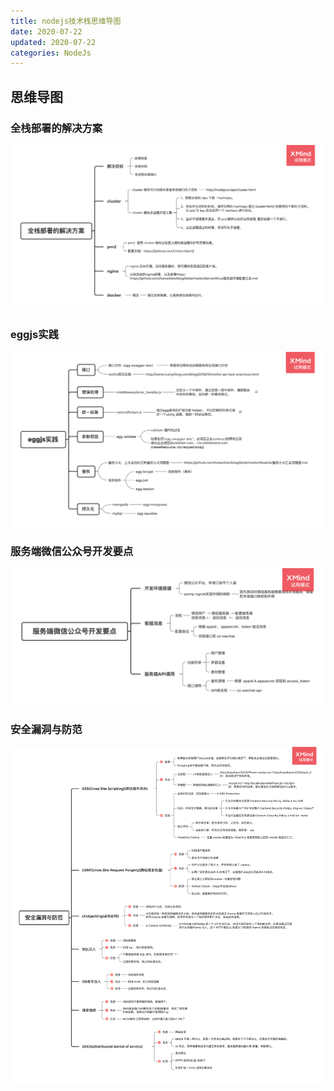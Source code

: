```yaml
---
title: nodejs技术栈思维导图
date: 2020-07-22
updated: 2020-07-22
categories: NodeJs
---
```


## 思维导图

### 全栈部署的解决方案

![全栈部署的解决方案](../Map/NodeJs/全栈部署的解决方案.png)

### eggjs实践

![eggjs实践](../Map/NodeJs/eggjs实践.png)

### 服务端微信公众号开发要点

![服务端微信公众号开发要点](../Map/NodeJs/服务端微信公众号开发要点.png)

### 安全漏洞与防范

![安全漏洞与防范](../Map/NodeJs/安全漏洞与防范.png)
